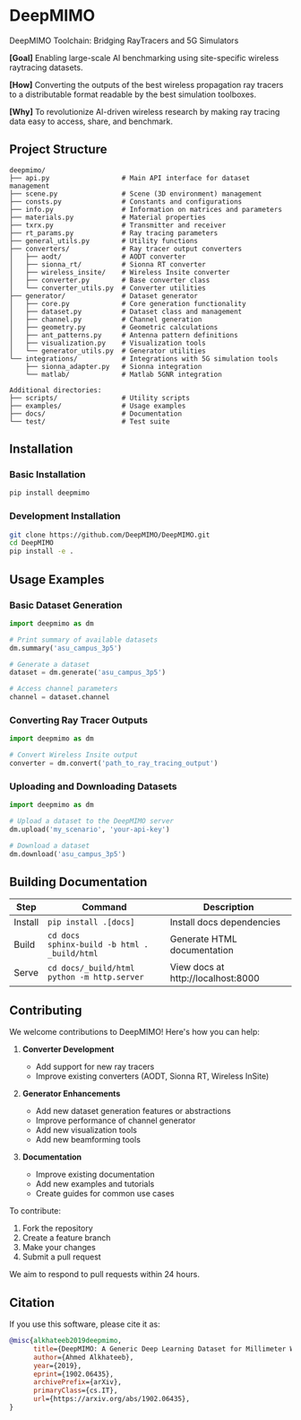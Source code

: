 # DeepMIMO
DeepMIMO Toolchain: Bridging RayTracers and 5G Simulators

**[Goal]** Enabling large-scale AI benchmarking using site-specific wireless raytracing datasets.

**[How]** Converting the outputs of the best wireless propagation ray tracers to a distributable format readable by the best simulation toolboxes. 

**[Why]** To revolutionize AI-driven wireless research by making ray tracing data easy to access, share, and benchmark.

## Project Structure
```
deepmimo/
├── api.py                  # Main API interface for dataset management
├── scene.py                # Scene (3D environment) management
├── consts.py               # Constants and configurations
├── info.py                 # Information on matrices and parameters
├── materials.py            # Material properties
├── txrx.py                 # Transmitter and receiver
├── rt_params.py            # Ray tracing parameters
├── general_utils.py        # Utility functions
├── converters/             # Ray tracer output converters
│   ├── aodt/               # AODT converter
│   ├── sionna_rt/          # Sionna RT converter
│   ├── wireless_insite/    # Wireless Insite converter
│   ├── converter.py        # Base converter class
│   └── converter_utils.py  # Converter utilities
├── generator/              # Dataset generator
│   ├── core.py             # Core generation functionality
│   ├── dataset.py          # Dataset class and management
│   ├── channel.py          # Channel generation
│   ├── geometry.py         # Geometric calculations
│   ├── ant_patterns.py     # Antenna pattern definitions
│   ├── visualization.py    # Visualization tools
│   └── generator_utils.py  # Generator utilities
└── integrations/           # Integrations with 5G simulation tools
    ├── sionna_adapter.py   # Sionna integration
    └── matlab/             # Matlab 5GNR integration

Additional directories:
├── scripts/                # Utility scripts
├── examples/               # Usage examples
├── docs/                   # Documentation
└── test/                   # Test suite
```

## Installation

### Basic Installation
```bash
pip install deepmimo
```

### Development Installation
```bash
git clone https://github.com/DeepMIMO/DeepMIMO.git
cd DeepMIMO
pip install -e .
```

## Usage Examples

### Basic Dataset Generation
```python
import deepmimo as dm

# Print summary of available datasets
dm.summary('asu_campus_3p5')

# Generate a dataset
dataset = dm.generate('asu_campus_3p5')

# Access channel parameters
channel = dataset.channel
```

### Converting Ray Tracer Outputs
```python
import deepmimo as dm

# Convert Wireless Insite output
converter = dm.convert('path_to_ray_tracing_output')
```

### Uploading and Downloading Datasets
```python
import deepmimo as dm

# Upload a dataset to the DeepMIMO server
dm.upload('my_scenario', 'your-api-key')

# Download a dataset
dm.download('asu_campus_3p5')
```

## Building Documentation

| Step    | Command                                           | Description                       |
|---------|---------------------------------------------------|-----------------------------------|
| Install | `pip install .[docs]`                             | Install docs dependencies         |
| Build   | `cd docs`<br>`sphinx-build -b html . _build/html` | Generate HTML documentation       |
| Serve   | `cd docs/_build/html`<br>`python -m http.server`  | View docs at http://localhost:8000|

## Contributing

We welcome contributions to DeepMIMO! Here's how you can help:

1. **Converter Development**
   - Add support for new ray tracers
   - Improve existing converters (AODT, Sionna RT, Wireless InSite)

2. **Generator Enhancements**
   - Add new dataset generation features or abstractions
   - Improve performance of channel generator
   - Add new visualization tools
   - Add new beamforming tools

3. **Documentation**
   - Improve existing documentation
   - Add new examples and tutorials
   - Create guides for common use cases

To contribute:
1. Fork the repository
2. Create a feature branch
3. Make your changes
4. Submit a pull request

We aim to respond to pull requests within 24 hours.

## Citation

If you use this software, please cite it as:

```bibtex
@misc{alkhateeb2019deepmimo,
      title={DeepMIMO: A Generic Deep Learning Dataset for Millimeter Wave and Massive MIMO Applications}, 
      author={Ahmed Alkhateeb},
      year={2019},
      eprint={1902.06435},
      archivePrefix={arXiv},
      primaryClass={cs.IT},
      url={https://arxiv.org/abs/1902.06435}, 
}
```

